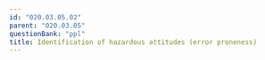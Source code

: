 ```yaml
---
id: "020.03.05.02"
parent: "020.03.05"
questionBank: "ppl"
title: Identification of hazardous attitudes (error proneness)
---
```

